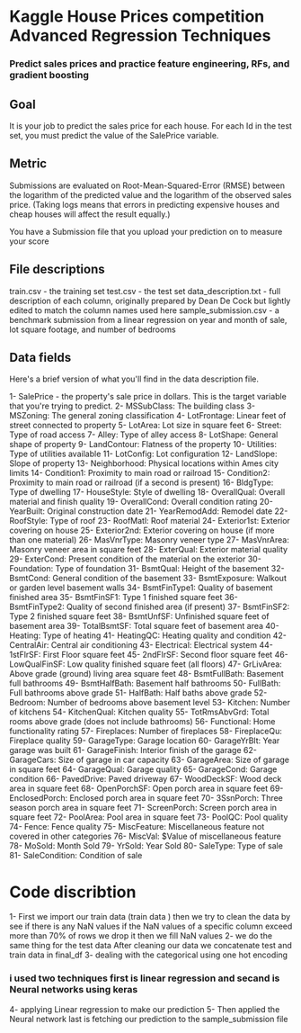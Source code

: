# Kaggle House Prices competition Advanced Regression Techniques
### Predict sales prices and practice feature engineering, RFs, and gradient boosting 
## Goal
It is your job to predict the sales price for each house. For each Id in the test set, you must predict the value of the SalePrice variable. 

## Metric
Submissions are evaluated on Root-Mean-Squared-Error (RMSE) between the logarithm of the predicted value and the logarithm of the observed sales price. (Taking logs means that errors in predicting expensive houses and cheap houses will affect the result equally.)

You have a Submission file that you upload your prediction on to measure your score 

## File descriptions
train.csv - the training set
test.csv - the test set
data_description.txt - full description of each column, originally prepared by Dean De Cock but lightly edited to match the column names used here
sample_submission.csv - a benchmark submission from a linear regression on year and month of sale, lot square footage, and number of bedrooms
## Data fields
Here's a brief version of what you'll find in the data description file.

1- SalePrice - the property's sale price in dollars. This is the target variable that you're trying to predict.
2- MSSubClass: The building class
3- MSZoning: The general zoning classification
4- LotFrontage: Linear feet of street connected to property
5- LotArea: Lot size in square feet
6- Street: Type of road access
7- Alley: Type of alley access
8- LotShape: General shape of property
9- LandContour: Flatness of the property
10- Utilities: Type of utilities available
11- LotConfig: Lot configuration
12- LandSlope: Slope of property
13- Neighborhood: Physical locations within Ames city limits
14- Condition1: Proximity to main road or railroad
15- Condition2: Proximity to main road or railroad (if a second is present)
16- BldgType: Type of dwelling
17- HouseStyle: Style of dwelling
18- OverallQual: Overall material and finish quality
19- OverallCond: Overall condition rating
20- YearBuilt: Original construction date
21- YearRemodAdd: Remodel date
22- RoofStyle: Type of roof
23- RoofMatl: Roof material
24- Exterior1st: Exterior covering on house
25- Exterior2nd: Exterior covering on house (if more than one material)
26- MasVnrType: Masonry veneer type
27- MasVnrArea: Masonry veneer area in square feet
28- ExterQual: Exterior material quality
29- ExterCond: Present condition of the material on the exterior
30- Foundation: Type of foundation
31- BsmtQual: Height of the basement
32- BsmtCond: General condition of the basement
33- BsmtExposure: Walkout or garden level basement walls
34- BsmtFinType1: Quality of basement finished area
35- BsmtFinSF1: Type 1 finished square feet
36- BsmtFinType2: Quality of second finished area (if present)
37- BsmtFinSF2: Type 2 finished square feet
38- BsmtUnfSF: Unfinished square feet of basement area
39- TotalBsmtSF: Total square feet of basement area
40- Heating: Type of heating
41- HeatingQC: Heating quality and condition
42- CentralAir: Central air conditioning
43- Electrical: Electrical system
44- 1stFlrSF: First Floor square feet
45- 2ndFlrSF: Second floor square feet
46- LowQualFinSF: Low quality finished square feet (all floors)
47- GrLivArea: Above grade (ground) living area square feet
48- BsmtFullBath: Basement full bathrooms
49- BsmtHalfBath: Basement half bathrooms
50- FullBath: Full bathrooms above grade
51- HalfBath: Half baths above grade
52- Bedroom: Number of bedrooms above basement level
53- Kitchen: Number of kitchens
54- KitchenQual: Kitchen quality
55- TotRmsAbvGrd: Total rooms above grade (does not include bathrooms)
56- Functional: Home functionality rating
57- Fireplaces: Number of fireplaces
58- FireplaceQu: Fireplace quality
59- GarageType: Garage location
60- GarageYrBlt: Year garage was built
61- GarageFinish: Interior finish of the garage
62- GarageCars: Size of garage in car capacity
63- GarageArea: Size of garage in square feet
64- GarageQual: Garage quality
65- GarageCond: Garage condition
66- PavedDrive: Paved driveway
67- WoodDeckSF: Wood deck area in square feet
68- OpenPorchSF: Open porch area in square feet
69- EnclosedPorch: Enclosed porch area in square feet
70- 3SsnPorch: Three season porch area in square feet
71- ScreenPorch: Screen porch area in square feet
72- PoolArea: Pool area in square feet
73- PoolQC: Pool quality
74- Fence: Fence quality
75- MiscFeature: Miscellaneous feature not covered in other categories
76- MiscVal: $Value of miscellaneous feature
78- MoSold: Month Sold
79- YrSold: Year Sold
80- SaleType: Type of sale
81- SaleCondition: Condition of sale
# Code discribtion
1- First we import our train data (train data ) then we try to clean the data by see if there is any NaN values 
if the NaN values of a specific column exceed more than 70% of rows we drop it 
then we fill NaN values 
2- we do the same thing for the test data 
After cleaning our data we concatenate test and train data in final_df
3- dealing with  the categorical using one hot encoding
### i used two techniques first is linear regression and secand is Neural networks using keras
4- applying Linear regression to make our prediction 
5- Then applied the Neural network 
last is fetching our prediction to the sample_submission file 

